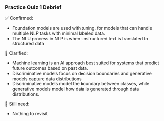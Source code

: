 ### Practice Quiz 1 Debrief

✅ Confirmed:
- Foundation models are used with tuning, for models that can handle multiple NLP tasks with minimal labeled data.
- The NLU process in NLP is when unstructured text is translated to structured data

🧠 Clarified:
- Machine learning is an AI approach best suited for systems that predict future outcomes based on past data.
- Discriminative models focus on decision boundaries and generative models capture data distributions.
- Discriminative models model the boundary between classes, while generative models model how data is generated through data distributions.

🔄 Still need:
- Nothing to revisit
